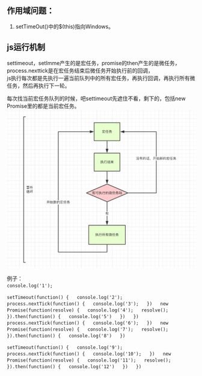 ## 作用域问题：

1. setTimeOut\(\)中的$\(this\)指向Windows。

## js运行机制

settimeout，setImme产生的是宏任务，promise的then产生的是微任务，  
process.nexttick是在宏任务结束后微任务开始执行前的回调，  
js执行每次都是先执行一遍当前队列中的所有宏任务，再执行回调，再执行所有微任务，然后再执行下一轮。

每次找当前宏任务队列的时候，吧settimeout先遮住不看，剩下的，包括new Promise里的都是当前宏任务。![](/assets/js)

例子：  
`console.log('1');`

`setTimeout(function() {  
    console.log('2');  
    process.nextTick(function() {  
        console.log('3');  
    })  
    new Promise(function(resolve) {  
        console.log('4');  
        resolve();  
    }).then(function() {  
        console.log('5')  
    })  
})  
process.nextTick(function() {  
    console.log('6');  
})  
new Promise(function(resolve) {  
    console.log('7');  
    resolve();  
}).then(function() {  
    console.log('8')  
})`

`setTimeout(function() {  
    console.log('9');  
    process.nextTick(function() {  
        console.log('10');  
    })  
    new Promise(function(resolve) {  
        console.log('11');  
        resolve();  
    }).then(function() {  
        console.log('12')  
    })  
})`

